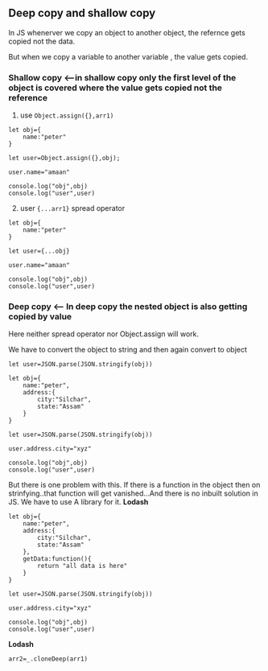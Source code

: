 ## Deep copy and shallow copy

In JS whenerver we copy an object to another object, the refernce gets copied not the data.

But when we copy a variable to another variable , the value gets copied.

### Shallow copy <--in shallow copy only the first level of the object is covered where the value gets copied not the reference

1. use `Object.assign({},arr1)`

```
let obj={
    name:"peter"
}

let user=Object.assign({},obj);

user.name="amaan"

console.log("obj",obj)
console.log("user",user)
```

2. user `{...arr1}` spread operator

```
let obj={
    name:"peter"
}

let user={...obj}

user.name="amaan"

console.log("obj",obj)
console.log("user",user)
```

### Deep copy <-- In deep copy the nested object is also getting copied by value

Here neither spread operator nor Object.assign will work.

We have to convert the object to string and then again convert to object

```
let user=JSON.parse(JSON.stringify(obj))
```

```
let obj={
    name:"peter",
    address:{
        city:"Silchar",
        state:"Assam"
    }
}

let user=JSON.parse(JSON.stringify(obj))

user.address.city="xyz"

console.log("obj",obj)
console.log("user",user)
```

But there is one problem with this. If there is a function in the object then on strinfying..that function will get vanished...And there is no inbuilt solution in JS. We have to use A library for it. **Lodash**

```
let obj={
    name:"peter",
    address:{
        city:"Silchar",
        state:"Assam"
    },
    getData:function(){
        return "all data is here"
    }
}

let user=JSON.parse(JSON.stringify(obj))

user.address.city="xyz"

console.log("obj",obj)
console.log("user",user)
```

**Lodash**

```
arr2=_.cloneDeep(arr1)
```
